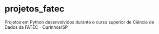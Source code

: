 # projetos_fatec
Projetos em Python desenvolvidos durante o curso superior de Ciência de Dados da FATEC - Ourinhos/SP
